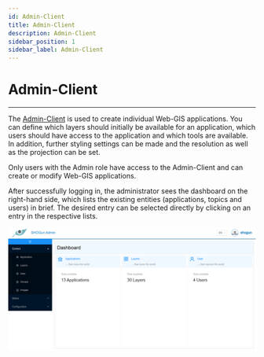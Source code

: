 ```yaml
---
id: Admin-Client
title: Admin-Client
description: Admin-Client
sidebar_position: 1
sidebar_label: Admin-Client
---
```


# Admin-Client
***

The [Admin-Client](https://shogun2022.intranet.terrestris.de/admin) is used to create individual Web-GIS applications. You can define which layers should initially be available for an application, which users should have access to the application and which tools are available. In addition, further styling settings can be made and the resolution as well as the projection can be set.

Only users with the Admin role have access to the Admin-Client and can create or modify Web-GIS applications.

After successfully logging in, the administrator sees the dashboard on the right-hand side, which lists the existing entities (applications, topics and users) in brief. The desired entry can be selected directly by clicking on an entry in the respective lists.

![admin-client](/img/application_overview_admin.png)
